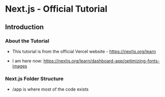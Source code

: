 # Next.js - Official Tutorial

## Introduction

### About the Tutorial

- This tutorial is from the official Vercel website - https://nextjs.org/learn

- I am here now: https://nextjs.org/learn/dashboard-app/optimizing-fonts-images

### Next.js Folder Structure

- /app is where most of the code exists
